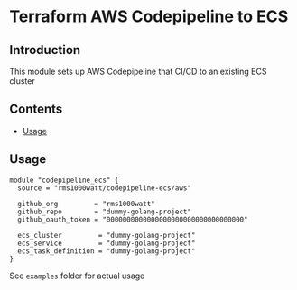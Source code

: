# Terraform AWS Codepipeline to ECS

## Introduction

This module sets up AWS Codepipeline that CI/CD to an existing ECS cluster

## Contents

- [Usage](#usage)

## Usage

```hcl
module "codepipeline_ecs" {
  source = "rms1000watt/codepipeline-ecs/aws"

  github_org         = "rms1000watt"
  github_repo        = "dummy-golang-project"
  github_oauth_token = "0000000000000000000000000000000000"

  ecs_cluster         = "dummy-golang-project"
  ecs_service         = "dummy-golang-project"
  ecs_task_definition = "dummy-golang-project"
}
```

See `examples` folder for actual usage
